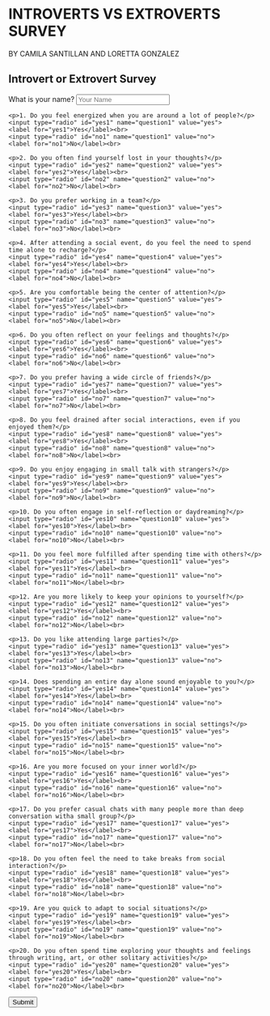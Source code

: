 # INTROVERTS VS EXTROVERTS SURVEY
BY CAMILA SANTILLAN AND LORETTA GONZALEZ


<html>
<head>
<title>Introvert or Extrovert Survey</title>
</head>
<body>
<h2>Introvert or Extrovert Survey</h2>
<form id="surveyForm" action="https://formspree.io/f/xleykbdo" method="post">
    <label for="name">What is your name?</label>
    <input type="text" id="name"
    name="name" placeholder="Your Name">

    <p>1. Do you feel energized when you are around a lot of people?</p>
    <input type="radio" id="yes1" name="question1" value="yes">
    <label for="yes1">Yes</label><br>
    <input type="radio" id="no1" name="question1" value="no">
    <label for="no1">No</label><br>
    
    <p>2. Do you often find yourself lost in your thoughts?</p>
    <input type="radio" id="yes2" name="question2" value="yes">
    <label for="yes2">Yes</label><br>
    <input type="radio" id="no2" name="question2" value="no">
    <label for="no2">No</label><br>
    
    <p>3. Do you prefer working in a team?</p>
    <input type="radio" id="yes3" name="question3" value="yes">
    <label for="yes3">Yes</label><br>
    <input type="radio" id="no3" name="question3" value="no">
    <label for="no3">No</label><br>
    
    <p>4. After attending a social event, do you feel the need to spend time alone to recharge?</p>
    <input type="radio" id="yes4" name="question4" value="yes">
    <label for="yes4">Yes</label><br>
    <input type="radio" id="no4" name="question4" value="no">
    <label for="no4">No</label><br>
    
    <p>5. Are you comfortable being the center of attention?</p>
    <input type="radio" id="yes5" name="question5" value="yes">
    <label for="yes5">Yes</label><br>
    <input type="radio" id="no5" name="question5" value="no">
    <label for="no5">No</label><br>
    
    <p>6. Do you often reflect on your feelings and thoughts?</p>
    <input type="radio" id="yes6" name="question6" value="yes">
    <label for="yes6">Yes</label><br>
    <input type="radio" id="no6" name="question6" value="no">
    <label for="no6">No</label><br>
    
    <p>7. Do you prefer having a wide circle of friends?</p>
    <input type="radio" id="yes7" name="question7" value="yes">
    <label for="yes7">Yes</label><br>
    <input type="radio" id="no7" name="question7" value="no">
    <label for="no7">No</label><br>
    
    <p>8. Do you feel drained after social interactions, even if you enjoyed them?</p>
    <input type="radio" id="yes8" name="question8" value="yes">
    <label for="yes8">Yes</label><br>
    <input type="radio" id="no8" name="question8" value="no">
    <label for="no8">No</label><br>
    
    <p>9. Do you enjoy engaging in small talk with strangers?</p>
    <input type="radio" id="yes9" name="question9" value="yes">
    <label for="yes9">Yes</label><br>
    <input type="radio" id="no9" name="question9" value="no">
    <label for="no9">No</label><br>
    
    <p>10. Do you often engage in self-reflection or daydreaming?</p>
    <input type="radio" id="yes10" name="question10" value="yes">
    <label for="yes10">Yes</label><br>
    <input type="radio" id="no10" name="question10" value="no">
    <label for="no10">No</label><br>
    
    <p>11. Do you feel more fulfilled after spending time with others?</p>
    <input type="radio" id="yes11" name="question11" value="yes">
    <label for="yes11">Yes</label><br>
    <input type="radio" id="no11" name="question11" value="no">
    <label for="no11">No</label><br>
    
    <p>12. Are you more likely to keep your opinions to yourself?</p>
    <input type="radio" id="yes12" name="question12" value="yes">
    <label for="yes12">Yes</label><br>
    <input type="radio" id="no12" name="question12" value="no">
    <label for="no12">No</label><br>
    
    <p>13. Do you like attending large parties?</p>
    <input type="radio" id="yes13" name="question13" value="yes">
    <label for="yes13">Yes</label><br>
    <input type="radio" id="no13" name="question13" value="no">
    <label for="no13">No</label><br>
    
    <p>14. Does spending an entire day alone sound enjoyable to you?</p>
    <input type="radio" id="yes14" name="question14" value="yes">
    <label for="yes14">Yes</label><br>
    <input type="radio" id="no14" name="question14" value="no">
    <label for="no14">No</label><br>
    
    <p>15. Do you often initiate conversations in social settings?</p>
    <input type="radio" id="yes15" name="question15" value="yes">
    <label for="yes15">Yes</label><br>
    <input type="radio" id="no15" name="question15" value="no">
    <label for="no15">No</label><br>
    
    <p>16. Are you more focused on your inner world?</p>
    <input type="radio" id="yes16" name="question16" value="yes">
    <label for="yes16">Yes</label><br>
    <input type="radio" id="no16" name="question16" value="no">
    <label for="no16">No</label><br>
    
    <p>17. Do you prefer casual chats with many people more than deep conversation witha small group?</p>
    <input type="radio" id="yes17" name="question17" value="yes">
    <label for="yes17">Yes</label><br>
    <input type="radio" id="no17" name="question17" value="no">
    <label for="no17">No</label><br>
    
    <p>18. Do you often feel the need to take breaks from social interaction?</p>
    <input type="radio" id="yes18" name="question18" value="yes">
    <label for="yes18">Yes</label><br>
    <input type="radio" id="no18" name="question18" value="no">
    <label for="no18">No</label><br>
    
    <p>19. Are you quick to adapt to social situations?</p>
    <input type="radio" id="yes19" name="question19" value="yes">
    <label for="yes19">Yes</label><br>
    <input type="radio" id="no19" name="question19" value="no">
    <label for="no19">No</label><br>
    
    <p>20. Do you often spend time exploring your thoughts and feelings through writing, art, or other solitary activities?</p>
    <input type="radio" id="yes20" name="question20" value="yes">
    <label for="yes20">Yes</label><br>
    <input type="radio" id="no20" name="question20" value="no">
    <label for="no20">No</label><br>
    
<input type="submit" value="Submit">
</form>

<div id="result"></div>

<script>

document.addEventListener('DOMContentLoaded', function() {
    
    document.getElementById('surveyForm').onsubmit = function(event) { 
        calculateResults();
    };
});

function calculateResults() {
    var totalYes = 0;
    var totalNo = 0;
    // Loop through all 20 questions
    for (var i = 1; i <= 20; i++) {
        if (document.getElementById('yes' + i).checked) {
            totalYes++;
        } else if (document.getElementById('no' + i).checked) {
            totalNo++;
        }
    }
    // Determine the result based on the number of 'yes' answers
    var resultText = "Based on your answers, you are ";
    if (totalYes > totalNo) {
        resultText += "more extroverted.";
    } else if (totalYes < totalNo) {
        resultText += "more introverted.";
    } else {
        resultText += "balanced between extroverted and introverted traits.";
    }
    // Display the result
    document.getElementById('result').textContent = resultText;
}
</script>
